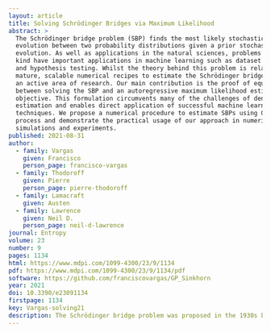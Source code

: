 ```yaml
---
layout: article
title: Solving Schrödinger Bridges via Maximum Likelihood
abstract: >
  The Schrödinger bridge problem (SBP) finds the most likely stochastic
  evolution between two probability distributions given a prior stochastic
  evolution. As well as applications in the natural sciences, problems of this
  kind have important applications in machine learning such as dataset alignment
  and hypothesis testing. Whilst the theory behind this problem is relatively
  mature, scalable numerical recipes to estimate the Schrödinger bridge remain
  an active area of research. Our main contribution is the proof of equivalence
  between solving the SBP and an autoregressive maximum likelihood estimation
  objective. This formulation circumvents many of the challenges of density
  estimation and enables direct application of successful machine learning
  techniques. We propose a numerical procedure to estimate SBPs using Gaussian
  process and demonstrate the practical usage of our approach in numerical
  simulations and experiments.
published: 2021-08-31
author:
  - family: Vargas
    given: Francisco
    person_page: francisco-vargas
  - family: Thodoroff
    given: Pierre
    person_page: pierre-thodoroff
  - family: Lamacraft
    given: Austen
  - family: Lawrence
    given: Neil D.
    person_page: neil-d-lawrence
journal: Entropy
volume: 23
number: 9
pages: 1134
html: https://www.mdpi.com/1099-4300/23/9/1134
pdf: https://www.mdpi.com/1099-4300/23/9/1134/pdf
software: https://github.com/franciscovargas/GP_Sinkhorn
year: 2021
doi: 10.3390/e23091134
firstpage: 1134
key: Vargas-solving21
description: The Schrödinger bridge problem was proposed in the 1930s by Erwin Scrödinger. It involves two probability distributions at a start time an end time. They are related by a dynamic process. Deciding the form of that dynamic process given these distributions is a challenging problem. In this work we provide a maximum likelihood approach to solving it.
---
```


